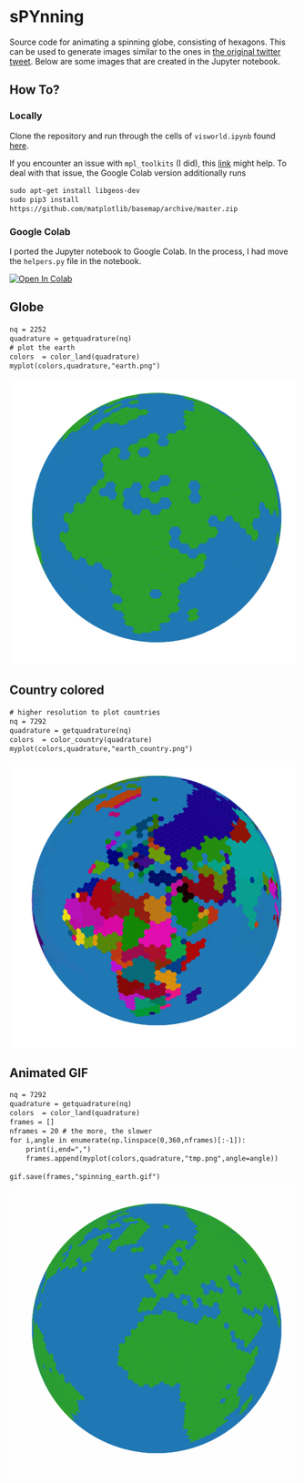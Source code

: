 # sPYnning
Source code for animating a spinning globe, consisting of hexagons. This can be used to generate images similar to the ones in [the original twitter tweet](https://twitter.com/cmmndy/status/1281187892845588480). Below are some images that are created in the Jupyter notebook.

## How To?

### Locally
Clone the repository and run through the cells of `visworld.ipynb` found [here](https://github.com/camminady/sPYnning/blob/master/visworld.ipynb).

If you encounter an issue with `mpl_toolkits` (I did), this [link](https://stackoverflow.com/questions/37661119/python-mpl-toolkits-installation-issue) might  help. To deal with that issue, the Google Colab version additionally runs
```
sudo apt-get install libgeos-dev
sudo pip3 install https://github.com/matplotlib/basemap/archive/master.zip
```

### Google Colab
I ported the Jupyter notebook to Google Colab. In the process, I had move the `helpers.py` file in the notebook.

[![Open In Colab](https://colab.research.google.com/assets/colab-badge.svg)](https://colab.research.google.com/github/camminady/sPYnning/blob/master/visworld_colab.ipynb)



## Globe
```
nq = 2252
quadrature = getquadrature(nq)
# plot the earth 
colors  = color_land(quadrature)
myplot(colors,quadrature,"earth.png")
```
![Globe](https://github.com/camminady/sPYnning/blob/master/earth.png?raw=true)


## Country colored
```
# higher resolution to plot countries
nq = 7292
quadrature = getquadrature(nq)
colors  = color_country(quadrature)
myplot(colors,quadrature,"earth_country.png")
```
![Globe](https://github.com/camminady/sPYnning/blob/master/earth_country.png?raw=true)


## Animated GIF
```
nq = 7292
quadrature = getquadrature(nq)
colors  = color_land(quadrature)
frames = []
nframes = 20 # the more, the slower 
for i,angle in enumerate(np.linspace(0,360,nframes)[:-1]):
    print(i,end=",")
    frames.append(myplot(colors,quadrature,"tmp.png",angle=angle))

gif.save(frames,"spinning_earth.gif")
```
![Globe](https://github.com/camminady/sPYnning/blob/master/spinning_earth.gif?raw=true)
